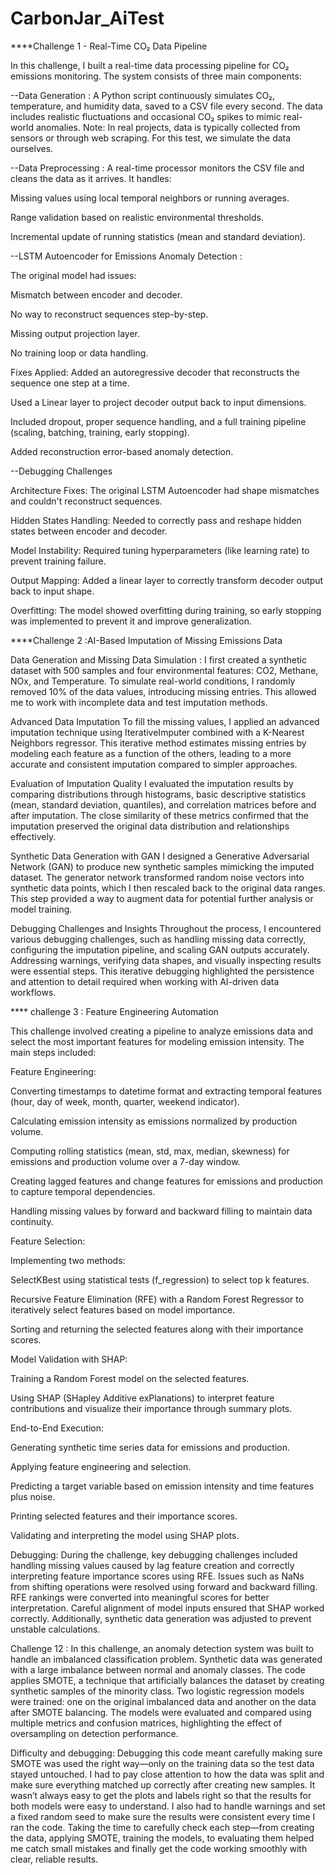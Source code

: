 # CarbonJar_AiTest
****Challenge 1 - Real-Time CO₂ Data Pipeline

In this challenge, I built a real-time data processing pipeline for CO₂ emissions monitoring. The system consists of three main components:

--Data Generation :
A Python script continuously simulates CO₂, temperature, and humidity data, saved to a CSV file every second. The data includes realistic fluctuations and occasional CO₂ spikes to mimic real-world anomalies.
Note: In real projects, data is typically collected from sensors or through web scraping. For this test, we simulate the data ourselves.

--Data Preprocessing :
A real-time processor monitors the CSV file and cleans the data as it arrives. It handles:

Missing values using local temporal neighbors or running averages.

Range validation based on realistic environmental thresholds.

Incremental update of running statistics (mean and standard deviation).


--LSTM Autoencoder for Emissions Anomaly Detection :

The original model had  issues:

Mismatch between encoder and decoder.

No way to reconstruct sequences step-by-step.

Missing output projection layer.

No training loop or data handling.

Fixes Applied:
Added an autoregressive decoder that reconstructs the sequence one step at a time.

Used a Linear layer to project decoder output back to input dimensions.

Included dropout, proper sequence handling, and a full training pipeline (scaling, batching, training, early stopping).

Added reconstruction error-based anomaly detection.

--Debugging Challenges 

Architecture Fixes: The original LSTM Autoencoder had shape mismatches and couldn't reconstruct sequences.

Hidden States Handling: Needed to correctly pass and reshape hidden states between encoder and decoder.

Model Instability: Required tuning hyperparameters (like learning rate) to prevent training failure.

Output Mapping: Added a linear layer to correctly transform decoder output back to input shape.


Overfitting: The model showed overfitting during training, so early stopping was implemented to prevent it and improve generalization.


****Challenge 2 :AI-Based Imputation of Missing Emissions Data

Data Generation and Missing Data Simulation :
I first created a synthetic dataset with 500 samples and four environmental features: CO2, Methane, NOx, and Temperature. To simulate real-world conditions, I randomly removed 10% of the data values, introducing missing entries. This allowed me to work with incomplete data and test imputation methods.

Advanced Data Imputation
To fill the missing values, I applied an advanced imputation technique using IterativeImputer combined with a K-Nearest Neighbors regressor. This iterative method estimates missing entries by modeling each feature as a function of the others, leading to a more accurate and consistent imputation compared to simpler approaches.

Evaluation of Imputation Quality
I evaluated the imputation results by comparing distributions through histograms, basic descriptive statistics (mean, standard deviation, quantiles), and correlation matrices before and after imputation. The close similarity of these metrics confirmed that the imputation preserved the original data distribution and relationships effectively.

Synthetic Data Generation with GAN
I designed a Generative Adversarial Network (GAN) to produce new synthetic samples mimicking the imputed dataset. The generator network transformed random noise vectors into synthetic data points, which I then rescaled back to the original data ranges. This step provided a way to augment data for potential further analysis or model training.

Debugging Challenges and Insights
Throughout the process, I encountered various debugging challenges, such as handling missing data correctly, configuring the imputation pipeline, and scaling GAN outputs accurately. Addressing warnings, verifying data shapes, and visually inspecting results were essential steps. This iterative debugging highlighted the persistence and attention to detail required when working with AI-driven data workflows.

**** challenge 3 :   Feature Engineering Automation  

This challenge involved creating a  pipeline to analyze emissions data and select the most important features for modeling emission intensity. The main steps included:

Feature Engineering:

Converting timestamps to datetime format and extracting temporal features (hour, day of week, month, quarter, weekend indicator).

Calculating emission intensity as emissions normalized by production volume.

Computing rolling statistics (mean, std, max, median, skewness) for emissions and production volume over a 7-day window.

Creating lagged features and change features for emissions and production to capture temporal dependencies.

Handling missing values by forward and backward filling to maintain data continuity.

Feature Selection:

Implementing two methods:

SelectKBest using statistical tests (f_regression) to select top k features.

Recursive Feature Elimination (RFE) with a Random Forest Regressor to iteratively select features based on model importance.

Sorting and returning the selected features along with their importance scores.

Model Validation with SHAP:

Training a Random Forest model on the selected features.

Using SHAP (SHapley Additive exPlanations) to interpret feature contributions and visualize their importance through summary plots.

End-to-End Execution:

Generating synthetic time series data for emissions and production.

Applying feature engineering and selection.

Predicting a target variable based on emission intensity and time features plus noise.

Printing selected features and their importance scores.

Validating and interpreting the model using SHAP plots.

Debugging:
During the challenge, key debugging challenges included handling missing values caused by lag feature creation and correctly interpreting feature importance scores using RFE. Issues such as NaNs from shifting operations were resolved using forward and backward filling. RFE rankings were converted into meaningful scores for better interpretation. Careful alignment of model inputs ensured that SHAP worked correctly. Additionally, synthetic data generation was adjusted to prevent unstable calculations.

Challenge 12 : 
In this challenge, an anomaly detection system was built to handle an imbalanced classification problem. Synthetic data was generated with a large imbalance between normal and anomaly classes. The code applies SMOTE, a technique that artificially balances the dataset by creating synthetic samples of the minority class. Two logistic regression models were trained: one on the original imbalanced data and another on the data after SMOTE balancing. The models were evaluated and compared using multiple metrics and confusion matrices, highlighting the effect of oversampling on detection performance.

Difficulty and debugging:
Debugging this code meant carefully making sure SMOTE was used the right way—only on the training data so the test data stayed untouched. I had to pay close attention to how the data was split and make sure everything matched up correctly after creating new samples. It wasn’t always easy to get the plots and labels right so that the results for both models were easy to understand. I also had to handle warnings and set a fixed random seed to make sure the results were consistent every time I ran the code. Taking the time to carefully check each step—from creating the data, applying SMOTE, training the models, to evaluating them helped me catch small mistakes and finally get the code working smoothly with clear, reliable results.








